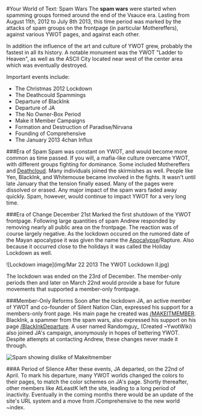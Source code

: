 #Your World of Text: Spam Wars
The **spam wars** were started when spamming groups formed around the end of the Vsauce era. Lasting from August 11th, 2012 to July 8th 2013, this time period was marked by the attacks of spam groups on the frontpage (in particular Mothereffers), against various YWOT pages, and against each other.

In addition the influence of the art and culture of YWOT grew, probably the fastest in all its history. A notable monument was the YWOT "Ladder to Heaven", as well as the ASCII City located near west of the center area which was eventually destroyed.

Important events include:

- The Christmas 2012 Lockdown
- The Deathcould Spammings
- Departure of BlackInk
- Departure of JA
- The No Owner-Box Period
- Make it Member Campaigns
- Formation and Destruction of Paradise/Nirvana
- Founding of Comprehensive
- The January 2013 4chan Influx

###Era of Spam
Spam was constant on YWOT, and would become more common as time passed. If you will, a mafia-like culture overcame YWOT, with different groups fighting for dominance. Some included Mothereffers and [Deathcloud](http://www.yourworldoftext.com/deathcloud). Many individuals joined the skirmishes as well. People like Yen, BlackInk, and Whitemouse became involved in the fights. It wasn't until late January that the tension finally eased. Many of the pages were dissolved or erased. Any major impact of the spam wars faded away quickly. Spam, however, would continue to impact YWOT for a very long time.

###Era of Change
December 21st Marked the first shutdown of the YWOT frontpage. Following large quantities of spam Andrew responded by removing nearly all public area on the frontpage. The reaction was of course largely negative. As the lockdown occured on the rumored date of the Mayan apocalypse it was given the name the [Apocalypse](http://www.yourworldoftext.com/11_12_13)/Rapture. Also because it occurred close to the holidays it was called the Holiday Lockdown as well.

![Lockdown image](img/Mar 22 2013 The YWOT Lockdown II.jpg)

The lockdown was ended on the 23rd of December. The member-only periods then and later on March 22nd would provide a base for future movements that supported a member-only frontpage.

###Member-Only Reforms
Soon after the lockdown JA, an active member of YWOT and co-founder of Silent Nation Clan, expressed his support for a members-only front page. His main page he created was [/MAKEITMEMBER](http://yourworldoftext.com/makeitmember). BlackInk, a spammer from the spam wars, also expressed his support on his page [/BlackInkDeparture](http://yourworldoftext.com/BlackInkDeparture). A user named Randomguy_ (Created ~YwotWiki) also joined JA's campaign, anonymously in hopes of bettering YWOT. Despite attempts at contacting Andrew, these changes never made it through.

![Spam showing dislike of Makeitmember](img/makeitmemberspam.jpg)

###A Period of Silence
After these events, JA departed, on the 22nd of April. To mark his departure, many YWOT worlds changed the colors to their pages, to match the color schemes on JA's page. Shortly thereafter, other members like AtLeastK left the site, leading to a long period of inactivity. Eventually in the coming months there would be an update of the site's URL system and a move from /Comprehensive to the new world ~index.


